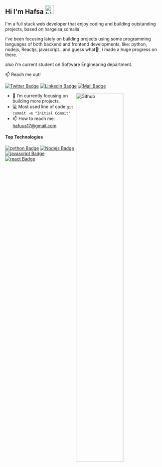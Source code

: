 ## Hi I'm Hafsa <img src="https://user-images.githubusercontent.com/1303154/88677602-1635ba80-d120-11ea-84d8-d263ba5fc3c0.gif" width="28px" alt="hi">

I'm a full stuck web developer that enjoy coding and building outstanding projects, based on hargeisa,somalia.

i've been focusing lately on building projects using some programming languages of both backend and frontend developments, like: python, nodejs, Reactjs, javascript.. and guess what🙂!, i made a huge progress on there.

also i'm current student on Software Enginearing department.

:mailbox: Reach me out!

[![Twitter Badge](https://img.shields.io/badge/-@hafuus717-1ca0f1?style=flat&labelColor=1ca0f1&logo=twitter&logoColor=white&link=https://twitter.com/Ipenywis)](https://twitter.com/hafuus717) [![Linkedin Badge](https://img.shields.io/badge/-Hafsa-0e76a8?style=flat&labelColor=0e76a8&logo=linkedin&logoColor=white)](https://www.linkedin.com/in/hafsa-ahmed-227a0923b/) [![Mail Badge](https://img.shields.io/badge/-Hafsa-c0392b?style=flat&labelColor=c0392b&logo=gmail&logoColor=white)](hafuus17@gmail.com)

<img width="55%" align="right" alt="Github" src="https://raw.githubusercontent.com/onimur/.github/master/.resources/git-header.svg" />
<!-- TODO: Add last video link -->

- 🔭 I’m currently focusing on building more projects.
- :computer: Most used line of code `git commit -m "Initial Commit"`
- 📫 How to reach me: hafuus17@gmail.com

#### Top Technologies

<!-- TODO: Make technologies links takes you to repositories -->

[![python Badge](https://img.shields.io/badge/-python-007acc?style=for-the-badge&labelColor=grey&logo=python&logoColor=3F79AC)](#) [![Nodejs Badge](https://img.shields.io/badge/-Nodejs-3C873A?style=for-the-badge&labelColor=black&logo=node.js&logoColor=3C873A)](#) [![javascript Badge](https://img.shields.io/badge/-javascript-yellow-green?style=for-the-badge&labelColor=yellow&logo=javascript&logoColor=yellow-black)](#) [![react Badge](https://img.shields.io/badge/-reactjs-3F79AC?style=for-the-badge&labelColor=blue&logo=React&logoColor=black-grey)](#)

<!-- #### Github Stats

![Mubarak's github stats](https://github-readme-stats.vercel.app/api?username=iamshabell&count_private=true&theme=tokyonight&hide=contribs,prs)

https://img.shields.io/badge/-python-007acc?style=plastic&logo=appveyor -->

